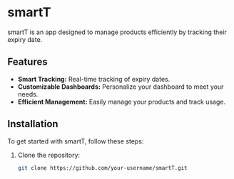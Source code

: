 # smartT

smartT is an app designed to manage products efficiently by tracking their expiry date.

## Features
- **Smart Tracking:** Real-time tracking of expiry dates.
- **Customizable Dashboards:** Personalize your dashboard to meet your needs.
- **Efficient Management:** Easily manage your products and track usage.

## Installation
To get started with smartT, follow these steps:

1. Clone the repository:
   ```bash
   git clone https://github.com/your-username/smartT.git
